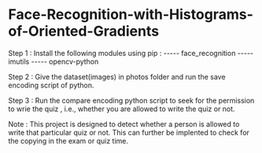 # Face-Recognition-with-Histograms-of-Oriented-Gradients

Step 1 :
         Install the following modules using pip :
         ----- face_recognition
         ----- imutils
         ----- opencv-python

Step 2 :
         Give the dataset(images) in photos folder and run the save encoding script of python.

Step 3 :
         Run the compare encoding python script to seek for the permission to wrie the quiz , i.e., whether you are allowed to write the quiz or not.

Note : 
         This project is designed to detect whether a person is allowed to write that particular quiz or not. This can further be implented to check for the copying in the exam or quiz time.
